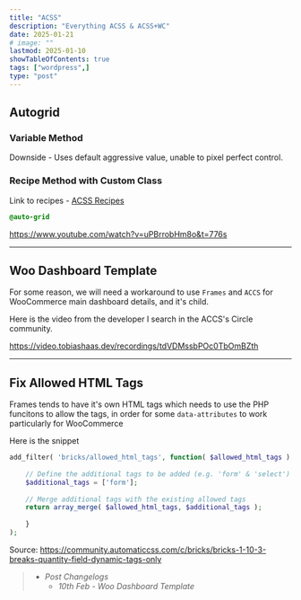 ```yaml
---
title: "ACSS"
description: "Everything ACSS & ACSS+WC"
date: 2025-01-21
# image: ""
lastmod: 2025-01-10
showTableOfContents: true
tags: ["wordpress",]
type: "post"
---
```


## Autogrid

### Variable Method

Downside - Uses default aggressive value, unable to pixel perfect control.

### Recipe Method with Custom Class

Link to recipes - [ACSS Recipes](https://automaticcss.com/docs/grid-recipes/)

```css
@auto-grid
```

<https://www.youtube.com/watch?v=uPBrrobHm8o&t=776s>

---

## Woo Dashboard Template

For some reason, we will need a workaround to use `Frames` and `ACCS` for WooCommerce main dashboard details, and it's child.

Here is the video from the developer I search in the ACCS's Circle community.

<https://video.tobiashaas.dev/recordings/tdVDMssbPOc0TbOmBZth>

---

## Fix Allowed HTML Tags

Frames tends to have it's own HTML tags which needs to use the PHP funcitons to allow the tags, in order for some `data-attributes` to work particularly for WooCommerce

Here is the snippet

```PHP
add_filter( 'bricks/allowed_html_tags', function( $allowed_html_tags ) {
    
    // Define the additional tags to be added (e.g. 'form' & 'select')
    $additional_tags = ['form'];
    
    // Merge additional tags with the existing allowed tags
    return array_merge( $allowed_html_tags, $additional_tags );
    
    }
);
```

Source: <https://community.automaticcss.com/c/bricks/bricks-1-10-3-breaks-quantity-field-dynamic-tags-only>

> - *Post Changelogs*
>   - *10th Feb - Woo Dashboard Template*
